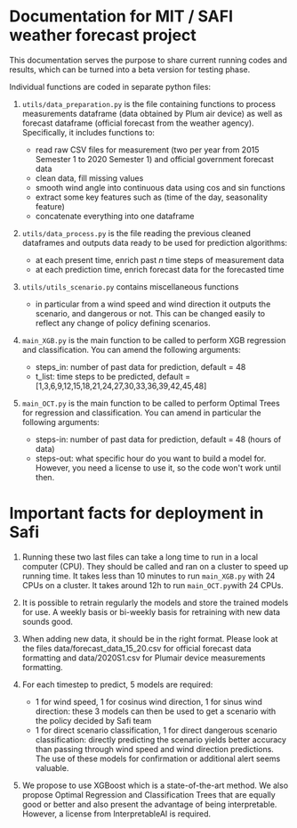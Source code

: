# Documentation for MIT / SAFI weather forecast project

This documentation serves the purpose to share current running codes and results, which can be turned into a beta version for testing phase. 

Individual functions are coded in separate python files: 
1. ```utils/data_preparation.py``` is the file containing functions to process measurements dataframe (data obtained by Plum air device) as well as forecast dataframe (official forecast from the weather agency). Specifically, it includes functions to: 
    - read raw CSV files for measurement (two per year from 2015 Semester 1 to 2020 Semester 1) and official government forecast data
    - clean data, fill missing values 
    - smooth wind angle into continuous data using cos and sin functions
    - extract some key features such as (time of the day, seasonality feature)  
    - concatenate everything  into one dataframe 
    
    
2. ```utils/data_process.py``` is the file reading the previous cleaned dataframes and outputs data ready to be used for prediction algorithms:
    - at each present time, enrich past $n$ time steps of measurement data
    - at each prediction time, enrich forecast data for the forecasted time
    
3. ```utils/utils_scenario.py``` contains miscellaneous functions
    - in particular from a wind speed and wind direction it outputs the scenario, and dangerous or not. This can be changed easily to reflect any change of policy defining scenarios.
    
4. ```main_XGB.py``` is the main function to be called to perform XGB regression and classification. You can amend the following arguments:
    - steps_in: number of past data for prediction, default = 48 
    - t_list: time steps to be predicted, default = [1,3,6,9,12,15,18,21,24,27,30,33,36,39,42,45,48]
    
5. ```main_OCT.py``` is the main function to be called to perform Optimal Trees for regression and classification. You can amend in particular the following arguments:
    - steps-in: number of past data for prediction, default = 48 (hours of data)
    - steps-out: what specific hour do you want to build a model for.
However, you need a license to use it, so the code won't work until then.

# Important facts for deployment in Safi

1. Running these two last files can take a long time to run in a local computer (CPU). They should be called and ran on a cluster to speed up running time.  It takes less than 10 minutes to run ```main_XGB.py``` with 24 CPUs on a cluster. It takes around 12h to run ```main_OCT.py```with 24 CPUs.

2. It is possible to retrain regularly the models and store the trained models for use. A weekly basis or bi-weekly basis for retraining with new data sounds good.

3. When adding new data, it should be in the right format. Please look at the files data/forecast_data_15_20.csv for official forecast data formatting and data/2020S1.csv for Plumair device measurements formatting.

4. For each timestep to predict, 5 models are required: 
    - 1 for wind speed, 1 for cosinus wind direction, 1 for sinus wind direction: these 3 models can then be used to get a scenario with the policy decided by Safi team
    - 1 for direct scenario classification, 1 for direct dangerous scenario classification: directly predicting the scenario yields better accuracy than passing through wind speed and wind direction predictions. The use of these models for confirmation or additional alert seems valuable.
    
5. We propose to use XGBoost which is a state-of-the-art method. We also propose Optimal Regression and Classification Trees that are equally good or better and also present the advantage of being interpretable. However, a license from InterpretableAI is required.
